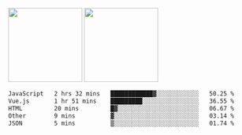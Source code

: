 <img src="https://github-readme-stats.vercel.app/api?username=Dream4ever&count_private=true&show_icons=true&theme=tokyonight" height="150" /> <img src="https://github-readme-stats.vercel.app/api/top-langs/?username=Dream4ever&count_private=true&show_icons=true&theme=tokyonight&langs_count=5&layout=compact" height="150" />

<!--START_SECTION:waka-->

```txt
JavaScript   2 hrs 32 mins   ████████████▓░░░░░░░░░░░░   50.25 %
Vue.js       1 hr 51 mins    █████████░░░░░░░░░░░░░░░░   36.55 %
HTML         20 mins         █▓░░░░░░░░░░░░░░░░░░░░░░░   06.67 %
Other        9 mins          ▓░░░░░░░░░░░░░░░░░░░░░░░░   03.14 %
JSON         5 mins          ▒░░░░░░░░░░░░░░░░░░░░░░░░   01.74 %
```

<!--END_SECTION:waka-->

